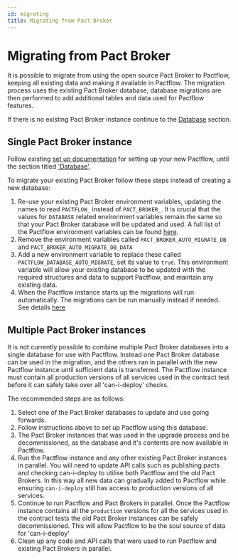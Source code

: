 ```yaml
---
id: migrating
title: Migrating from Pact Broker
---
```


# Migrating from Pact Broker

It is possible to migrate from using the open source Pact Broker to Pactflow, keeping all existing data and making it available in Pactflow. The migration process uses the existing Pact Broker database, database migrations are then performed to add additional tables and data used for Pactflow features.

If there is no existing Pact Broker instance continue to the [Database](https://docs.pactflow.io/docs/on-premises/database) section.

## Single Pact Broker instance

Follow existing [set up documentation](https://docs.pactflow.io/docs/on-premises) for setting up your new Pactflow, until the section titled ['Database'](https://docs.pactflow.io/docs/on-premises/database).

To migrate your existing Pact Broker follow these steps instead of creating a new database:

1. Re-use your existing Pact Broker environment variables, updating the names to read `PACTFLOW_` instead of `PACT_BROKER_`. It is crucial that the values for `DATABASE` related environment variables remain the same so that your Pact Broker database will be updated and used. A full list of the Pactflow environment variables can be found [here](https://docs.pactflow.io/docs/on-premises/environment-variables).
2. Remove the environment variables called `PACT_BROKER_AUTO_MIGRATE_DB` and `PACT_BROKER_AUTO_MIGRATE_DB_DATA`
3. Add a new environment variable to replace these called `PACTFLOW_DATABASE_AUTO_MIGRATE`, set its value to `true`. This environment variable will allow your existing database to be updated with the required structures and data to support Pactflow, and maintain any existing data.
4. When the Pactflow instance starts up the migrations will run automatically. The migrations can be run manually instead if needed. See details [here](https://docs.pactflow.io/docs/on-premises/upgrading/database-migrations)

## Multiple Pact Broker instances

It is not currently possible to combine multiple Pact Broker databases into a single database for use with Pactflow. Instead one Pact Broker database can be used in the migration, and the others ran in parallel with the new Pactflow instance until sufficient data is transferred. The Pactflow instance must contain all production versions of all services used in the contract test before it can safely take over all 'can-i-deploy' checks.

The recommended steps are as follows:

1. Select one of the Pact Broker databases to update and use going forwards.
2. Follow instructions above to set up Pactflow using this database.
3. The Pact Broker instances that was used in the upgrade process and be decommissioned, as the database and it's contents are now available in Pactflow.
4. Run the Pactflow instance and any other existing Pact Broker instances in parallel. You will need to update API calls such as publishing pacts and checking can-i-deploy to utilise both Pactflow and the old Pact Brokers. In this way all new data can gradually added to Pactflow while ensuring `can-i-deploy` still has access to production versions of all services.
5. Continue to run Pactflow and Pact Brokers in parallel. Once the Pactflow instance contains all the `production` versions for all the services used in the contract tests the old Pact Broker instances can be safely decommissioned. This will allow Pactflow to be the soul source of data for 'can-i-deploy'
6. Clean up any code and API calls that were used to run Pactflow and existing Pact Brokers in parallel.
